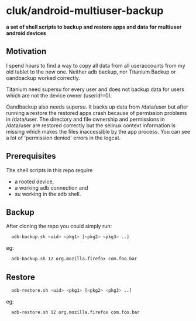 # cluk/android-multiuser-backup

**a set of shell scripts to backup and restore apps and data for multiuser android devices**

## Motivation
I spend hours to find a way to copy all data from all useraccounts from my old tablet to the new one.
Neither adb backup, nor Titanium Backup or oandbackup worked correctly.

Titanium need supersu for every user and does not backup data for users which
are not the device owner (userid!=0).

Oandbackup also needs supersu. It backs up data from /data/user but after running
a restore the restored apps crash because of permission problems in /data/user.
The directory and file ownership and permissions in /data/user are restored
correctly but the selinux context information is missing which makes the files
inaccessible by the app process. You can see a lot of 'permission denied' errors
in the logcat.

## Prerequisites
The shell scripts in this repo require
- a rooted device,
- a working adb connection and
- su working in the adb shell.

## Backup
After cloning the repo you could simply run:
```bash
  adb-backup.sh <uid> <pkg1> [<pkg2> <pkg3> ..]
```
eg:
```bash
  adb-backup.sh 12 org.mozilla.firefox com.foo.bar
```
## Restore
```bash
  adb-restore.sh <uid> <pkg1> [<pkg2> <pkg3> ..]
```

eg:
```bash
  adb-restore.sh 12 org.mozilla.firefox com.foo.bar
```
